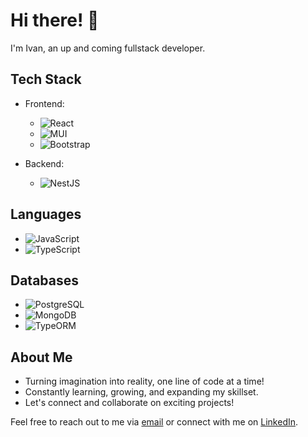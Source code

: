 # Hi there! 👋

I'm Ivan, an up and coming fullstack developer.

## Tech Stack

- Frontend:
  - ![React](https://img.shields.io/badge/-React-61DAFB?logo=react&logoColor=white&style=flat-square)
  - ![MUI](https://img.shields.io/badge/-MUI-757575?logo=material-ui&logoColor=white&style=flat-square)
  - ![Bootstrap](https://img.shields.io/badge/-Bootstrap-7952B3?logo=bootstrap&logoColor=white&style=flat-square)

- Backend:
  - ![NestJS](https://img.shields.io/badge/-NestJS-E0234E?logo=nestjs&logoColor=white&style=flat-square)

## Languages

- ![JavaScript](https://img.shields.io/badge/-JavaScript-F7DF1E?logo=javascript&logoColor=white&style=flat-square)
- ![TypeScript](https://img.shields.io/badge/-TypeScript-007ACC?logo=typescript&logoColor=white&style=flat-square)

## Databases

- ![PostgreSQL](https://img.shields.io/badge/-PostgreSQL-336791?logo=postgresql&logoColor=white&style=flat-square)
- ![MongoDB](https://img.shields.io/badge/-MongoDB-47A248?logo=mongodb&logoColor=white&style=flat-square)
- ![TypeORM](https://img.shields.io/badge/-TypeORM-F7DF1E?logo=typeorm&logoColor=white&style=flat-square)

## About Me

- Turning imagination into reality, one line of code at a time!
- Constantly learning, growing, and expanding my skillset.
- Let's connect and collaborate on exciting projects!

Feel free to reach out to me via [email](mailto:ivan.apostolovski@gmail.com) or connect with me on [LinkedIn]([https://www.linkedin.com/in/yourname](https://www.linkedin.com/in/ivan-apostolovski-22b361211/)).

